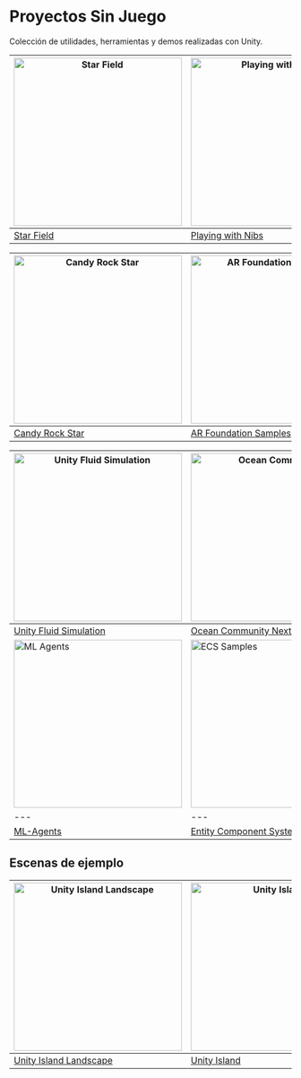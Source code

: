 # Proyectos Sin Juego

Colección de utilidades, herramientas y demos realizadas con Unity.

| [<img src="https://opengraph.githubassets.com/1/piratesjustar/starfield" alt="Star Field" width="300"/>](https://github.com/piratesjustar/starfield) | [<img src="https://opengraph.githubassets.com/1/playingwithnibs/playingwithnibs" alt="Playing with Nibs" width="300"/>](https://github.com/playingwithnibs/playingwithnibs) | [<img src="https://opengraph.githubassets.com/1/azoor-guy/WeebMaster" alt="Weeb Master" width="300"/>](https://github.com/azoor-guy/WeebMaster) |
| --- | --- | --- |
| [Star Field](https://github.com/piratesjustar/starfield) | [Playing with Nibs](https://github.com/playingwithnibs/playingwithnibs) | [Weeb Master](https://github.com/azoor-guy/WeebMaster) |

| [<img src="https://opengraph.githubassets.com/1/unity3d-jp/unitychan-crs" alt="Candy Rock Star" width="300"/>](https://github.com/unity3d-jp/unitychan-crs) | [<img src="https://opengraph.githubassets.com/1/Unity-Technologies/arfoundation-samples" alt="AR Foundation Samples" width="300"/>](https://github.com/Unity-Technologies/arfoundation-samples) | [<img src="https://opengraph.githubassets.com/1/Unity-Technologies/Unity-Robotics-Hub" alt="Unity Robotics Hub" width="300"/>](https://github.com/Unity-Technologies/Unity-Robotics-Hub) |
| --- | --- | --- |
| [Candy Rock Star](https://github.com/unity3d-jp/unitychan-crs) | [AR Foundation Samples](https://github.com/Unity-Technologies/arfoundation-samples) | [Unity Robotics Hub](https://github.com/Unity-Technologies/Unity-Robotics-Hub) |

| [<img src="https://opengraph.githubassets.com/1/aren227/unity-fluid-simulation" alt="Unity Fluid Simulation" width="300"/>](https://github.com/aren227/unity-fluid-simulation) | [<img src="https://opengraph.githubassets.com/1/eliasts/Ocean_Community_Next_Gen" alt="Ocean Community" width="300"/>](https://github.com/eliasts/Ocean_Community_Next_Gen) | [<img src="https://opengraph.githubassets.com/1/RobotecAI/ros2-for-unity" alt="ROS2 for Unity" width="300"/>](https://github.com/RobotecAI/ros2-for-unity) |
| --- | --- | --- |
| [Unity Fluid Simulation](https://github.com/aren227/unity-fluid-simulation) | [Ocean Community Next Gen](https://github.com/eliasts/Ocean_Community_Next_Gen) | [ROS2 for Unity](https://github.com/RobotecAI/ros2-for-unity) |
| [<img src="https://opengraph.githubassets.com/1/Unity-Technologies/ml-agents" alt="ML Agents" width="300"/>](https://github.com/Unity-Technologies/ml-agents) | [<img src="https://opengraph.githubassets.com/1/Unity-Technologies/EntityComponentSystemSamples" alt="ECS Samples" width="300"/>](https://github.com/Unity-Technologies/EntityComponentSystemSamples) | [<img src="https://opengraph.githubassets.com/1/Unity-Technologies/com.unity.uiwidgets" alt="UIWidgets" width="300"/>](https://github.com/Unity-Technologies/com.unity.uiwidgets) |
| --- | --- | --- |
| [ML-Agents](https://github.com/Unity-Technologies/ml-agents) | [Entity Component System Samples](https://github.com/Unity-Technologies/EntityComponentSystemSamples) | [UIWidgets](https://github.com/Unity-Technologies/com.unity.uiwidgets) |

## Escenas de ejemplo

| [<img src="https://opengraph.githubassets.com/1/Sanjulapro/Unity-Island-Landscape" alt="Unity Island Landscape" width="300"/>](https://github.com/Sanjulapro/Unity-Island-Landscape) | [<img src="https://opengraph.githubassets.com/1/humbertodias/unity-island" alt="Unity Island" width="300"/>](https://github.com/humbertodias/unity-island) | [<img src="https://opengraph.githubassets.com/1/Yagami19/TerrainExample" alt="Terrain Example" width="300"/>](https://github.com/Yagami19/TerrainExample) |
| --- | --- | --- |
| [Unity Island Landscape](https://github.com/Sanjulapro/Unity-Island-Landscape) | [Unity Island](https://github.com/humbertodias/unity-island) | [Terrain Example](https://github.com/Yagami19/TerrainExample) |

